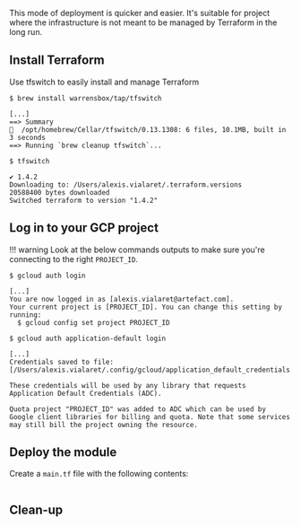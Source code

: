 This mode of deployment is quicker and easier. It's suitable for project where the infrastructure is not meant to be managed by Terraform in the long run.

## Install Terraform

Use tfswitch to easily install and manage Terraform
```shell
$ brew install warrensbox/tap/tfswitch

[...]
==> Summary
🍺  /opt/homebrew/Cellar/tfswitch/0.13.1308: 6 files, 10.1MB, built in 3 seconds
==> Running `brew cleanup tfswitch`...
```
```shell
$ tfswitch

✔ 1.4.2
Downloading to: /Users/alexis.vialaret/.terraform.versions
20588400 bytes downloaded
Switched terraform to version "1.4.2" 
```

## Log in to your GCP project
!!! warning Look at the below commands outputs to make sure you're connecting to the right `PROJECT_ID`.
```shell
$ gcloud auth login

[...]
You are now logged in as [alexis.vialaret@artefact.com].
Your current project is [PROJECT_ID]. You can change this setting by running:
  $ gcloud config set project PROJECT_ID
```
```shell
$ gcloud auth application-default login

[...]
Credentials saved to file: [/Users/alexis.vialaret/.config/gcloud/application_default_credentials.json]

These credentials will be used by any library that requests Application Default Credentials (ADC).

Quota project "PROJECT_ID" was added to ADC which can be used by Google client libraries for billing and quota. Note that some services may still bill the project owning the resource.
```

## Deploy the module

Create a `main.tf` file with the following contents:
```hcl

```

## Clean-up
